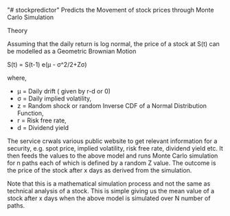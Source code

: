 "# stockpredictor" 
Predicts the Movement of stock prices through Monte Carlo Simulation

Theory

Assuming that the daily return is log normal, the price of a stock at S(t) can be modelled as a Geometric Brownian Motion 

S(t) = S(t-1) e(μ - σ^2/2+Zσ)

where,
- μ = Daily drift ( given by r-d or 0)
- σ = Daily implied volatility,
- z = Random shock or random Inverse CDF of a Normal Distribution Function,
- r = Risk free rate,
- d = Dividend yield

The service crwals various public website to get relevant information for a security, e.g. spot price, implied volatility, risk free rate, dividend yield etc. It then feeds the values to the above model and runs Monte Carlo simulation for n paths each of which is defined by a random Z value. The outcome is the price of the stock after x days as derived from the simulation.

Note that this is a mathematical simulation process and not the same as technical analysis of a stock. This is simple giving us the mean value of a stock after x days when the above model is simulated over N number of paths.
